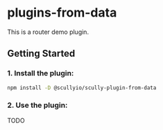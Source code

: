 # plugins-from-data

This is a router demo plugin.

## Getting Started

### 1. Install the plugin:

```bash
npm install -D @scullyio/scully-plugin-from-data
```

### 2. Use the plugin:

TODO
